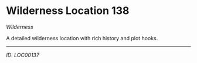 # Wilderness Location 138

*Wilderness*

A detailed wilderness location with rich history and plot hooks.

---
*ID: LOC00137*